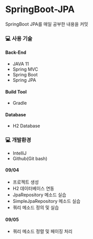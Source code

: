 # SpringBoot-JPA
SpringBoot JPA를 매일 공부한 내용을 커밋

###  💻 사용 기술
#### Back-End
- JAVA 11 
- Spring MVC 
- Spring Boot
- Spring JPA

#### Build Tool

- Gradle

#### Database 

- H2 Database

### 💻 개발환경
-  IntelliJ 
-  Github(Git bash)

#### 09/04
- 프로젝트 생성
- H2 데이터베이스 연동
- JpaRepository 메소드 실습
- SimpleJpaRepository 메소드 실습
- 쿼리 메소드 정의 및 실습

#### 09/05
- 쿼리 메소드 정렬 및 페이징 처리
